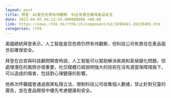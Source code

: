 ```yaml
---
layout: post
title: 拜登：AI是否危險有待觀察　科企有責任確保產品安全
date: 2023-04-05 04:23:54.000000000 +08:00
link: https://news.rthk.hk/rthk/ch/component/k2/1695041-20230405.htm
categories: rthk
---
```


美國總統拜登表示，人工智能是否危險仍然有待觀察，但科技公司有責任在產品面世前確保安全。

拜登在白宮與科技顧問開會時說，人工智能可以幫助解決疾病和氣候變化問題，但處理潛在的風險亦很重要，社交媒體已經說明強大的技術在沒有適當保障措施下，可以造成的傷害，包括對心理健康的影響。

他再次呼籲國會通過兩黨私隱立法，限制科技公司收集個人數據，禁止針對兒童的廣告，並在產品開發中優先考慮健康和安全。
